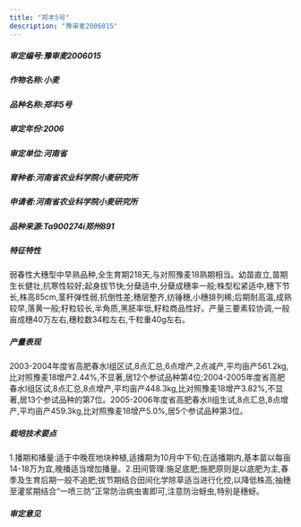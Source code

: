```yaml
---
title: "郑丰5号"
description: "豫审麦2006015"
---
```

##### 审定编号:豫审麦2006015

##### 作物名称:小麦

##### 品种名称:郑丰5号

##### 审定年份:2006

##### 审定单位:河南省

##### 育种者:河南省农业科学院小麦研究所

##### 申请者:河南省农业科学院小麦研究所

##### 品种来源:Ta900274í郑州891

##### 特征特性
弱春性大穗型中早熟品种,全生育期218天,与对照豫麦18熟期相当。幼苗直立,苗期生长健壮,抗寒性较好;起身拔节快;分蘖适中,分蘖成穗率一般;株型松紧适中,穗下节长,株高85cm,茎秆弹性弱,抗倒性差;穗层整齐,纺锤穗,小穗排列稀;后期耐高温,成熟较早,落黄一般;籽粒较长,半角质,黑胚率低,籽粒商品性好。产量三要素较协调,一般亩成穗40万左右,穗粒数34粒左右,千粒重40g左右。

##### 产量表现
2003-2004年度省高肥春水Ⅰ组区试,8点汇总,6点增产,2点减产,平均亩产561.2kg,比对照豫麦18增产2.44%,不显著,居12个参试品种第4位;2004-2005年度省高肥春水Ⅰ组区试,8点汇总,8点增产,平均亩产448.3kg,比对照豫麦18增产3.82%,不显著,居13个参试品种的第7位。2005-2006年度省高肥春水Ⅱ组生试,8点汇总,8点增产,平均亩产459.3kg,比对照豫麦18增产5.0%,居5个参试品种第3位。

##### 栽培技术要点
1.播期和播量:适于中晚茬地块种植,适播期为10月中下旬;在适播期内,基本苗以每亩14-18万为宜,晚播适当增加播量。2.田间管理:施足底肥;施肥原则是以底肥为主,春季及生育后期一般不追肥;拔节期结合田间化学除草适当进行化控,以降低株高;抽穗至灌浆期结合“一喷三防”正常防治病虫害即可,注意防治蚜虫,特别是穗蚜。

##### 审定意见

